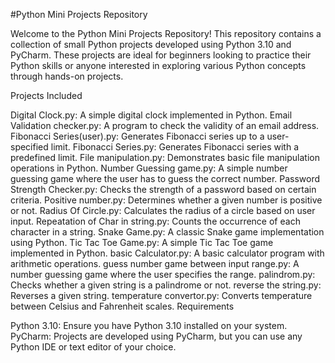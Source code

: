 #Python Mini Projects Repository

Welcome to the Python Mini Projects Repository! This repository contains a collection of small Python projects developed using Python 3.10 and PyCharm. These projects are ideal for beginners looking to practice their Python skills or anyone interested in exploring various Python concepts through hands-on projects.

Projects Included

Digital Clock.py: A simple digital clock implemented in Python.
Email Validation checker.py: A program to check the validity of an email address.
Fibonacci Series(user).py: Generates Fibonacci series up to a user-specified limit.
Fibonacci Series.py: Generates Fibonacci series with a predefined limit.
File manipulation.py: Demonstrates basic file manipulation operations in Python.
Number Guessing game.py: A simple number guessing game where the user has to guess the correct number.
Password Strength Checker.py: Checks the strength of a password based on certain criteria.
Positive number.py: Determines whether a given number is positive or not.
Radius Of Circle.py: Calculates the radius of a circle based on user input.
Repeatation of Char in string.py: Counts the occurrence of each character in a string.
Snake Game.py: A classic Snake game implementation using Python.
Tic Tac Toe Game.py: A simple Tic Tac Toe game implemented in Python.
basic Calculator.py: A basic calculator program with arithmetic operations.
guess number game between input range.py: A number guessing game where the user specifies the range.
palindrom.py: Checks whether a given string is a palindrome or not.
reverse the string.py: Reverses a given string.
temperature convertor.py: Converts temperature between Celsius and Fahrenheit scales.
Requirements

Python 3.10: Ensure you have Python 3.10 installed on your system.
PyCharm: Projects are developed using PyCharm, but you can use any Python IDE or text editor of your choice.

